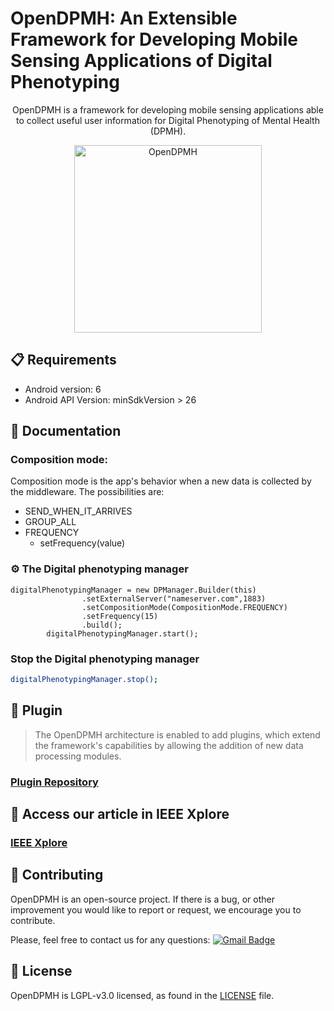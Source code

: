 # OpenDPMH: An Extensible Framework for Developing Mobile Sensing Applications of Digital Phenotyping
<p align="center">
OpenDPMH is a framework for developing mobile sensing applications able to collect useful user information for Digital Phenotyping of Mental Health (DPMH).
</p>

<p align="center">
  <img src="https://github.com/jeancomp/OpenDPMH/blob/master/open-dpmh-example.jpg" alt="OpenDPMH" width="300" />
</p>

## 📋 Requirements

* Android version: 6
* Android API Version: minSdkVersion > 26

## 📖  Documentation

### Composition mode:

 Composition mode is the app's behavior when a new data is collected by the middleware. The possibilities are:

- SEND_WHEN_IT_ARRIVES
- GROUP_ALL
- FREQUENCY
  - setFrequency(value)


### ⚙️ The Digital phenotyping manager
```
digitalPhenotypingManager = new DPManager.Builder(this)
                .setExternalServer("nameserver.com",1883)
                .setCompositionMode(CompositionMode.FREQUENCY)
                .setFrequency(15)
                .build();
        digitalPhenotypingManager.start();
```

### Stop the Digital phenotyping manager
```sh
digitalPhenotypingManager.stop();
```

## 🧰 Plugin

> The OpenDPMH architecture is enabled to add plugins, which extend the framework's capabilities by allowing the addition of new data processing modules.

### [Plugin Repository](https://github.com/jeancomp/Plugin)

## 🤖 Access our article in IEEE Xplore

### [IEEE Xplore](https://ieeexplore.ieee.org/abstract/document/10178808)


## 👏 Contributing
 

OpenDPMH is an open-source project. If there is a bug, or other improvement you would like to report or request, we encourage you to contribute.

Please, feel free to contact us for any questions: [![Gmail Badge](https://img.shields.io/badge/-ariel@lsdi.ufma.br-c14438?style=flat-square&logo=Gmail&logoColor=white&link=mailto:ariel@lsdi.ufma.br)](mailto:ariel@lsdi.ufma.br)

## 📄 License

OpenDPMH is LGPL-v3.0 licensed, as found in the [LICENSE][l] file.

[l]: https://github.com/jeancomp/OpenDPMH/blob/master/LICENSE.md
